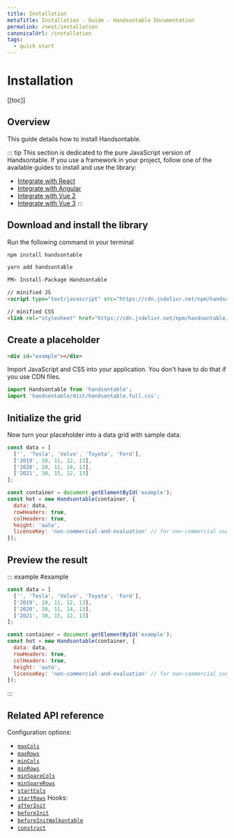 ```yaml
---
title: Installation
metaTitle: Installation - Guide - Handsontable Documentation
permalink: /next/installation
canonicalUrl: /installation
tags:
  - quick start
---
```


# Installation

[[toc]]

## Overview
This guide details how to install Handsontable.

::: tip
This section is dedicated to the pure JavaScript version of Handsontable. If you use a framework in your project, follow one of the available guides to install and use the library:
 - [Integrate with React](@/guides/integrate-with-react/react-installation.md)
 - [Integrate with Angular](@/guides/integrate-with-angular/angular-installation.md)
 - [Integrate with Vue 2](@/guides/integrate-with-vue/vue-installation.md)
 - [Integrate with Vue 3](@/guides/integrate-with-vue3/vue3-installation.md)
:::

## Download and install the library

Run the following command in your terminal

<code-group>
  <code-block title="npm">

  ```bash
  npm install handsontable
  ```

  </code-block>
  <code-block title="Yarn">

  ```bash
  yarn add handsontable
  ```

  </code-block>
  <code-block title="Nuget">

  ```bash
  PM> Install-Package Handsontable
  ```

  </code-block>
  <code-block title="CDN">

  ```html
  // minified JS
  <script type="text/javascript" src="https://cdn.jsdelivr.net/npm/handsontable/dist/handsontable.full.min.js"></script>

  // minified CSS
  <link rel="stylesheet" href="https://cdn.jsdelivr.net/npm/handsontable/dist/handsontable.full.min.css" />
  ```

  </code-block>
</code-group>

## Create a placeholder

```html
<div id="example"></div>
```

Import JavaScript and CSS into your application. You don't have to do that if you use CDN files.
```js
import Handsontable from 'handsontable';
import 'handsontable/dist/handsontable.full.css';
```

## Initialize the grid

Now turn your placeholder into a data grid with sample data.
```js
const data = [
  ['', 'Tesla', 'Volvo', 'Toyota', 'Ford'],
  ['2019', 10, 11, 12, 13],
  ['2020', 20, 11, 14, 13],
  ['2021', 30, 15, 12, 13]
];

const container = document.getElementById('example');
const hot = new Handsontable(container, {
  data: data,
  rowHeaders: true,
  colHeaders: true,
  height: 'auto',
  licenseKey: 'non-commercial-and-evaluation' // for non-commercial use only
});
```

## Preview the result

::: example #example
```js
const data = [
  ['', 'Tesla', 'Volvo', 'Toyota', 'Ford'],
  ['2019', 10, 11, 12, 13],
  ['2020', 20, 11, 14, 13],
  ['2021', 30, 15, 12, 13]
];

const container = document.getElementById('example');
const hot = new Handsontable(container, {
  data: data,
  rowHeaders: true,
  colHeaders: true,
  height: 'auto',
  licenseKey: 'non-commercial-and-evaluation' // for non-commercial use only
});
```
:::

## Related API reference

Configuration options:
  - [`maxCols`](@/api/options.md#maxcols)
  - [`maxRows`](@/api/options.md#maxrows)
  - [`minCols`](@/api/options.md#mincols)
  - [`minRows`](@/api/options.md#minrows)
  - [`minSpareCols`](@/api/options.md#minsparecols)
  - [`minSpareRows`](@/api/options.md#minsparerows)
  - [`startCols`](@/api/options.md#startcols)
  - [`startRows`](@/api/options.md#startrows)
Hooks:
  - [`afterInit`](@/api/hooks.md#afterinit)
  - [`beforeInit`](@/api/hooks.md#beforeinit)
  - [`beforeInitWalkontable`](@/api/hooks.md#beforeinitwalkontable)
  - [`construct`](@/api/hooks.md#construct)
